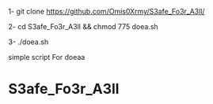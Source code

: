 1- git clone https://github.com/Omis0Xrmy/S3afe_Fo3r_A3ll/

2- cd S3afe_Fo3r_A3ll && chmod 775 doea.sh

3- ./doea.sh

simple script For doeaa
# S3afe_Fo3r_A3ll

